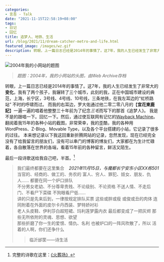 ```yaml
---
categories:
- 言吾 - Talk
date: "2021-11-15T22:58:19+08:00"
tags:
- 日记
- 回忆
title: 追梦人、地铁、生活
url: /blog/2021/11/dream-catcher-metro-and-life.html
featured_image: /images/wz.gif
description: 转眼，上一篇日志已经是2014年的事情了。这7年，我的人生已经发生了非常大的变化，我有了两个孩子，我辗转了三个城市，此刻的我，正在中国城市建设的典范，上海，长宁区，3号线、4号线、10号线，三条地铁，在我左耳边的“虹桥路站” 不时的呼啸而过。
---
```

![2004年我的小网站的题图](/images/wz.gif)
> *题图：2004年，我的小网站的头图，由Web Archive存档*

转眼，上一篇日志已经是2014年的事情了。这7年，我的人生已经发生了非常大的**变化**，我有了两个孩子，我辗转了三个城市，此刻的我，正在中国城市建设的典范，上海，长宁区，3号线、4号线、10号线，三条地铁，在我左耳边的“虹桥路站” 不时的呼啸而过。
而我的右耳边，罗大佑通过他二零二零八月的【**宜花東鹿記**】一遍一遍的唱着他整整三十年前为了纪念*三毛*而写下的那首《追梦人》。
我是不是的跟唱一下。回忆一下。然后，通过使互联网有记忆的[Wayback Machine](https://web.archive.org/web/)。翻阅着我15年的各种小站的截图，非常荣幸，我的歪酷，我的各种用WordPress、Z-Blog、Movable Type，以及各个平台搭建的小站，它记录了很多的过往。
本来想记录以下我这回重新折腾网站的记录，忽然发现，现在已经完全没有了给我留言的朋友们，没有可以串门的博客的博友们，大家都在为生计忙碌着，各自散落在世界的各端，看着15年前的各种留言，鲜活又陌生。

最后一段诗歌送给我自己吧，半首。[^1]

<span style="float:right">*2021年11月15日，与魔都长宁安东小区XX栋501*</span>

> 我们最终都要在这里集合
> 当官的、经商的、做工的、务农的
> 富人、穷人、罪犯、妓女、朋友、仇人……
> 都要在同一个炉口排队  
> 不分男女老幼、不分尊卑贵贱、不论级别、不论资格
> 不送人情、不走后门、不看尸下菜碟
> 不狗眼看尸低……  
> 讲的只是先来后到，一律按规定排队买票
> 这些或胖或瘦 或俊或丑的肉体
> 连同附着在外面的皮尔卡丹西装、梦特娇衬衫  
> 老人头皮鞋、伊利莎白超短裙、玛利莲梦露内衣
> 最后都变成了一把灰烬
> 那些无所依附的灵魂、思想、欲望  
> 那些折磨了你一生的爱恨、情仇、名利
> 也被炉口的一阵风吹散了，所以
> 活着的人啊，你们还争什么  
> 
> > 临沂邰筐——诗生活

[^1]: 完整的诗歌在这里：[《火葬场》](/blog/2004/11/the-poem-crematory.html)
